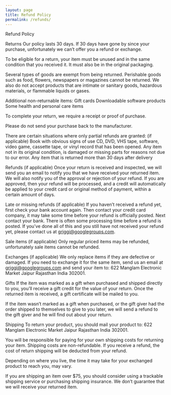 ```yaml
---
layout: page
title: Refund Policy
permalink: /refunds/
---
```


Refund Policy



Returns
Our policy lasts 30 days. If 30 days have gone by since your purchase, unfortunately we can’t offer you a refund or exchange.

To be eligible for a return, your item must be unused and in the same condition that you received it. It must also be in the original packaging.

Several types of goods are exempt from being returned. Perishable goods such as food, flowers, newspapers or magazines cannot be returned. We also do not accept products that are intimate or sanitary goods, hazardous materials, or flammable liquids or gases.

Additional non-returnable items:
Gift cards
Downloadable software products
Some health and personal care items

To complete your return, we require a receipt or proof of purchase.

Please do not send your purchase back to the manufacturer.

There are certain situations where only partial refunds are granted: (if applicable)
Book with obvious signs of use
CD, DVD, VHS tape, software, video game, cassette tape, or vinyl record that has been opened.
Any item not in its original condition, is damaged or missing parts for reasons not due to our error.
Any item that is returned more than 30 days after delivery

Refunds (if applicable)
Once your return is received and inspected, we will send you an email to notify you that we have received your returned item. We will also notify you of the approval or rejection of your refund.
If you are approved, then your refund will be processed, and a credit will automatically be applied to your credit card or original method of payment, within a certain amount of days. 

Late or missing refunds (if applicable)
If you haven’t received a refund yet, first check your bank account again.
Then contact your credit card company, it may take some time before your refund is officially posted.
Next contact your bank. There is often some processing time before a refund is posted.
If you’ve done all of this and you still have not received your refund yet, please contact us at griggi@googlegroups.com.

Sale items (if applicable)
Only regular priced items may be refunded, unfortunately sale items cannot be refunded.

Exchanges (if applicable)
We only replace items if they are defective or damaged.  If you need to exchange it for the same item, send us an email at griggi@googlegroups.com and send your item to: 622 Manglam Electronic Market Jaipur Rajasthan India 302001.

Gifts
If the item was marked as a gift when purchased and shipped directly to you, you’ll receive a gift credit for the value of your return. Once the returned item is received, a gift certificate will be mailed to you.

If the item wasn’t marked as a gift when purchased, or the gift giver had the order shipped to themselves to give to you later, we will send a refund to the gift giver and he will find out about your return.

Shipping
To return your product, you should mail your product to: 622 Manglam Electronic Market Jaipur Rajasthan India 302001.

You will be responsible for paying for your own shipping costs for returning your item. Shipping costs are non-refundable. If you receive a refund, the cost of return shipping will be deducted from your refund.

Depending on where you live, the time it may take for your exchanged product to reach you, may vary.

If you are shipping an item over $75, you should consider using a trackable shipping service or purchasing shipping insurance. We don’t guarantee that we will receive your returned item.


